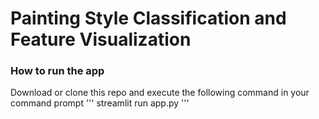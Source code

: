 # Painting Style Classification and Feature Visualization

### How to run the app
Download or clone this repo and execute the following command in your command prompt
'''
streamlit run app.py
'''



